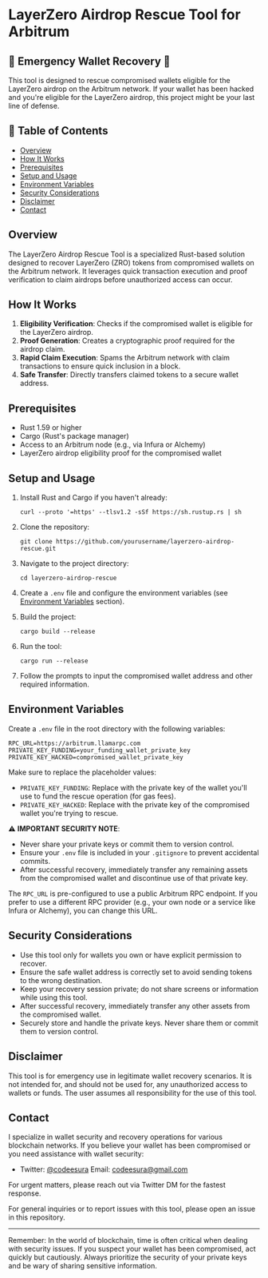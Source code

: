 # LayerZero Airdrop Rescue Tool for Arbitrum

## 🚨 Emergency Wallet Recovery 🚨

This tool is designed to rescue compromised wallets eligible for the LayerZero airdrop on the Arbitrum network. If your wallet has been hacked and you're eligible for the LayerZero airdrop, this project might be your last line of defense.

## 📘 Table of Contents

- [Overview](#overview)
- [How It Works](#how-it-works)
- [Prerequisites](#prerequisites)
- [Setup and Usage](#setup-and-usage)
- [Environment Variables](#environment-variables)
- [Security Considerations](#security-considerations)
- [Disclaimer](#disclaimer)
- [Contact](#contact)

## Overview

The LayerZero Airdrop Rescue Tool is a specialized Rust-based solution designed to recover LayerZero (ZRO) tokens from compromised wallets on the Arbitrum network. It leverages quick transaction execution and proof verification to claim airdrops before unauthorized access can occur.

## How It Works

1. **Eligibility Verification**: Checks if the compromised wallet is eligible for the LayerZero airdrop.
2. **Proof Generation**: Creates a cryptographic proof required for the airdrop claim.
3. **Rapid Claim Execution**: Spams the Arbitrum network with claim transactions to ensure quick inclusion in a block.
4. **Safe Transfer**: Directly transfers claimed tokens to a secure wallet address.

## Prerequisites

- Rust 1.59 or higher
- Cargo (Rust's package manager)
- Access to an Arbitrum node (e.g., via Infura or Alchemy)
- LayerZero airdrop eligibility proof for the compromised wallet

## Setup and Usage

1. Install Rust and Cargo if you haven't already:
   ```
   curl --proto '=https' --tlsv1.2 -sSf https://sh.rustup.rs | sh
   ```

2. Clone the repository:
   ```
   git clone https://github.com/yourusername/layerzero-airdrop-rescue.git
   ```

3. Navigate to the project directory:
   ```
   cd layerzero-airdrop-rescue
   ```

4. Create a `.env` file and configure the environment variables (see [Environment Variables](#environment-variables) section).

5. Build the project:
   ```
   cargo build --release
   ```

6. Run the tool:
   ```
   cargo run --release
   ```

7. Follow the prompts to input the compromised wallet address and other required information.

## Environment Variables

Create a `.env` file in the root directory with the following variables:

```
RPC_URL=https://arbitrum.llamarpc.com
PRIVATE_KEY_FUNDING=your_funding_wallet_private_key
PRIVATE_KEY_HACKED=compromised_wallet_private_key
```

Make sure to replace the placeholder values:

- `PRIVATE_KEY_FUNDING`: Replace with the private key of the wallet you'll use to fund the rescue operation (for gas fees).
- `PRIVATE_KEY_HACKED`: Replace with the private key of the compromised wallet you're trying to rescue.

⚠️ **IMPORTANT SECURITY NOTE**: 
- Never share your private keys or commit them to version control.
- Ensure your `.env` file is included in your `.gitignore` to prevent accidental commits.
- After successful recovery, immediately transfer any remaining assets from the compromised wallet and discontinue use of that private key.

The `RPC_URL` is pre-configured to use a public Arbitrum RPC endpoint. If you prefer to use a different RPC provider (e.g., your own node or a service like Infura or Alchemy), you can change this URL.

## Security Considerations

- Use this tool only for wallets you own or have explicit permission to recover.
- Ensure the safe wallet address is correctly set to avoid sending tokens to the wrong destination.
- Keep your recovery session private; do not share screens or information while using this tool.
- After successful recovery, immediately transfer any other assets from the compromised wallet.
- Securely store and handle the private keys. Never share them or commit them to version control.

## Disclaimer

This tool is for emergency use in legitimate wallet recovery scenarios. It is not intended for, and should not be used for, any unauthorized access to wallets or funds. The user assumes all responsibility for the use of this tool.

## Contact

I specialize in wallet security and recovery operations for various blockchain networks. If you believe your wallet has been compromised or you need assistance with wallet security:

- Twitter: [@codeesura](https://twitter.com/codeesura) Email: codeesura@gmail.com

For urgent matters, please reach out via Twitter DM for the fastest response.

For general inquiries or to report issues with this tool, please open an issue in this repository.

---

Remember: In the world of blockchain, time is often critical when dealing with security issues. If you suspect your wallet has been compromised, act quickly but cautiously. Always prioritize the security of your private keys and be wary of sharing sensitive information.